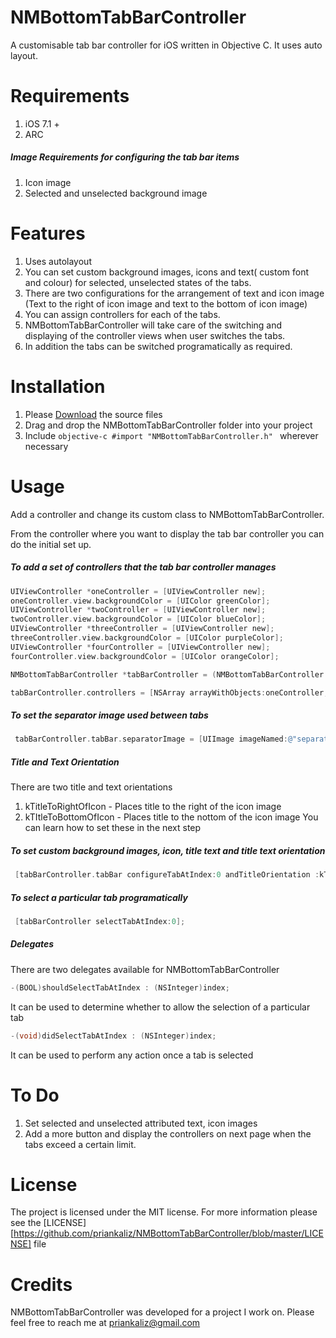 NMBottomTabBarController
========================

A customisable tab bar controller for iOS written in Objective C. It uses auto layout.

Requirements
========================
1. iOS 7.1 + 
2. ARC
##### Image Requirements for configuring the tab bar items
1. Icon image
2. Selected and unselected background image 

Features
========================
1. Uses autolayout
2. You can set custom background images, icons and text( custom font and colour) for selected, unselected states of
   the tabs.
3. There are two configurations for the arrangement of text and icon image (Text to the right of icon image and text    to the bottom of icon image)
4. You can assign controllers for each of the tabs.
5. NMBottomTabBarController will take care of the switching and displaying of the controller views when user switches
   the tabs.
6. In addition the tabs can be switched programatically as required.

Installation
========================

1. Please [Download](https://github.com/priankaliz/NMBottomTabBarController/archive/master.zip) the source files
2. Drag and drop the NMBottomTabBarController folder into your project
3. Include ```objective-c #import "NMBottomTabBarController.h" ``` wherever necessary

Usage
========================

Add a controller and change its custom class to NMBottomTabBarController. 

From the controller where you want to display the tab bar controller you can do the initial set up.

##### To add a set of controllers that the tab bar controller manages

```objective-c
UIViewController *oneController = [UIViewController new];
oneController.view.backgroundColor = [UIColor greenColor];
UIViewController *twoController = [UIViewController new];
twoController.view.backgroundColor = [UIColor blueColor];
UIViewController *threeController = [UIViewController new];
threeController.view.backgroundColor = [UIColor purpleColor];
UIViewController *fourController = [UIViewController new];
fourController.view.backgroundColor = [UIColor orangeColor];

NMBottomTabBarController *tabBarController = (NMBottomTabBarController *)self.window.rootViewController;

tabBarController.controllers = [NSArray arrayWithObjects:oneController,twoController,threeController,fourController, nil];
```
##### To set the separator image used between tabs
```objective-c
 tabBarController.tabBar.separatorImage = [UIImage imageNamed:@"separator.jpg"];
 ```
##### Title and Text Orientation
 
 There are two title and text orientations
 1. kTitleToRightOfIcon - Places title to the right of the icon image
 2. kTItleToBottomOfIcon - Places title to the nottom of the icon image
 You can learn how to set these in the next step

##### To set custom background images, icon, title text and title text orientation
```objective-c
 [tabBarController.tabBar configureTabAtIndex:0 andTitleOrientation :kTitleToRightOfIcon withUnselectedBackgroundImage:[UIImage imageNamed:@"unselected.jpeg"] selectedBackgroundImage:[UIImage imageNamed:@"selected.jpeg"] iconImage:[UIImage imageNamed:@"home"] andText:@"Home"andTextFont:[UIFont systemFontOfSize:12.0] andFontColour:[UIColor whiteColor]];
 ```
##### To select a particular tab programatically

```objective-c
 [tabBarController selectTabAtIndex:0];
 ```

##### Delegates
There are two delegates available for NMBottomTabBarController

```objective-c
-(BOOL)shouldSelectTabAtIndex : (NSInteger)index;
```
It can be used to determine whether to allow the selection of a particular tab

```objective-c
-(void)didSelectTabAtIndex : (NSInteger)index;
```
It can be used to perform any action once a tab is selected

To Do
========================
1. Set selected and unselected attributed text, icon images
2. Add a more button and display the controllers on next page when the tabs exceed a certain limit.

License
========================
The project is licensed under the MIT license. For more information please see the [LICENSE][https://github.com/priankaliz/NMBottomTabBarController/blob/master/LICENSE] file

Credits
========================
NMBottomTabBarController was developed for a project I work on. 
Please feel free to reach me at priankaliz@gmail.com

